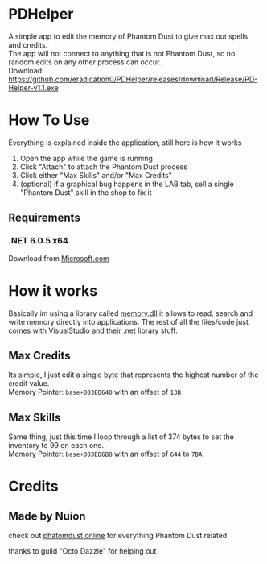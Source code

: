 # PDHelper  
A simple app to edit the memory of Phantom Dust to give max out spells and credits.  
The app will not connect to anything that is not Phantom Dust, so no random edits on any other process can occur.  
Download: https://github.com/eradication0/PDHelper/releases/download/Release/PD-Helper-v1.1.exe  
  
# How To Use  
Everything is explained inside the application, still here is how it works

1. Open the app while the game is running
2. Click "Attach" to attach the Phantom Dust process
3. Click either "Max Skills" and/or "Max Credits"
4. (optional) if a graphical bug happens in the LAB tab, sell a single "Phantom Dust" skill in the shop to fix it
 
## Requirements
### .NET 6.0.5 x64
Download from [Microsoft.com](https://dotnet.microsoft.com/en-us/download/dotnet/thank-you/runtime-desktop-6.0.5-windows-x64-installer)
 
# How it works
Basically im using a library called [memory.dll](https://github.com/erfg12/memory.dll) it allows to read, search and write memory directly into applications. The rest of all the files/code just comes with VisualStudio and their .net library stuff. 
  
## Max Credits
Its simple, I just edit a single byte that represents the highest number of the credit value.  
Memory Pointer: ``base+003ED640`` with an offset of ``13B``  

## Max Skills
Same thing, just this time I loop through a list of 374 bytes to set the inventory to 99 on each one.  
Memory Pointer: ``base+003ED6B8`` with an offset of ``644`` to ``7BA``  
  
# Credits
## Made by Nuion
check out [phatomdust.online](https://phantomdust.online/) for everything Phantom Dust related  
  
thanks to guild "Octo Dazzle" for helping out
